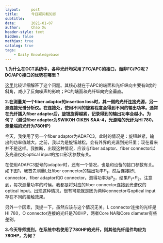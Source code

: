 ```yaml
---
layout:     post
title:      今日疑问和知识
subtitle:   
date:       2021-01-07
author:     Chao Xu
header-style: text
hidden: false
mathjax: true
catalog: true
tags:
    - Daily Knowledgebase
---
```


**1.为什么在OCT系统中，各种光纤均采用了FC/APC的接口，而非FC/PC呢？DC/APC接口的优势在哪里？**

[这里](https://www.vialite.com/resources/guides/apc-vs-pc-connectors/)比较详细解答了这个问题。其核心就在于APC的端面和光纤纵向主要有8度的斜角，减小了反向噪声的影响；PC的端面和光纤纵向完全垂直。

**2.在测量某一个fiber adaptor的insertion loss时，其一侧的光纤连接光源，另一测连接光谱分析仪。在连接处，使用不同的旋紧程度会得到不同的输出功率。通常在光纤插入fiber adaptor后，旋钮旋得越紧，记录得到的输出功率会越小。为何？（测试fiber adaptor为SWIKOH GIKEN SAA-4，光源端的光纤为HI 780，测量端的光纤为780HP）**

今天，我使用了另一个fiber adaptor为ADAFC3，此时的情况是：旋钮越紧，输出的功率值越大。之前，我以为是旋钮越松，会有外界的光漏到光纤里；现在看来并不是这样。我推断，出现这种情况，应该与fiber adaptor、fiber connector以及光谱仪处optical input的接口形状参数有关。

在使用ADAFC3型号的adaptor时，还有一个情况，也是和设备的接口参数有关。如下图1，我首先测量L处fiber connector的输出功率$P_1$，然后连接好L connector、fiber adaptor和O connector，测得功率为$P_2$，结果$P_1$<$P_2$。注意到，每次测量功率的时候，我都是将对应的fiber connector连接到光谱仪的optical input。出现这种情况，很有可能就是因为两种connector与optical input存在不同的接触效果。

另外一个因素，我提一下，虽然应该与这个情况无关。L connector连接的光纤是HI 780，O connector连接的光纤是780HP，两者Core NA和Core diameter有些差别。

**3.今天导师提到，在系统中若使用了780HP的光纤，则其他光纤组件均应为780HP，为何？**

